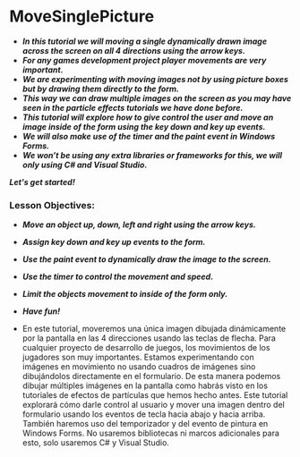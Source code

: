 # MoveSinglePicture

- **_In this tutorial we will moving a single dynamically drawn image across the screen on all 4 directions using the arrow keys._**
- **_For any games development project player movements are very important._**
- **_We are experimenting with moving images not by using picture boxes but by drawing them directly to the form._**
- **_This way we can draw multiple images on the screen as you may have seen in the particle effects tutorials we have done before._**
- **_This tutorial will explore how to give control the user and move an image inside of the form using the key down and key up events._**
- **_We will also make use of the timer and the paint event in Windows Forms._**
- **_We won’t be using any extra libraries or frameworks for this, we will only using C# and  Visual Studio._**

**_Let's get started!_**


### Lesson Objectives:

- **_Move an object up, down, left and right using the arrow keys._**
- **_Assign key down and key up events to the form._**
- **_Use the paint event to dynamically draw the image to the screen._**
- **_Use the timer to control the movement and speed._**
- **_Limit the objects movement to inside of the form only._**
- **_Have fun!_**

- En este tutorial, moveremos una única imagen dibujada dinámicamente por la pantalla en las 4 direcciones usando las teclas de flecha.
Para cualquier proyecto de desarrollo de juegos, los movimientos de los jugadores son muy importantes.
Estamos experimentando con imágenes en movimiento no usando cuadros de imágenes sino dibujándolos directamente en el formulario.
De esta manera podemos dibujar múltiples imágenes en la pantalla como habrás visto en los tutoriales de efectos de partículas que hemos hecho antes.
Este tutorial explorará cómo darle control al usuario y mover una imagen dentro del formulario usando los eventos de tecla hacia abajo y hacia arriba.
También haremos uso del temporizador y del evento de pintura en Windows Forms.
No usaremos bibliotecas ni marcos adicionales para esto, solo usaremos C# y Visual Studio.
